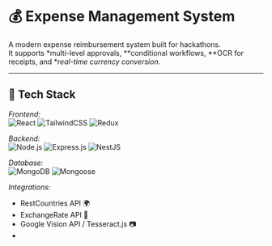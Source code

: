 # 💰 Expense Management System  

A modern expense reimbursement system built for hackathons.  
It supports *multi-level approvals, **conditional workflows, **OCR for receipts, and **real-time currency conversion*.  

---

## 🚀 Tech Stack  

*Frontend:*  
![React](https://img.shields.io/badge/React-20232A?style=flat&logo=react&logoColor=61DAFB) 
![TailwindCSS](https://img.shields.io/badge/Tailwind_CSS-38B2AC?style=flat&logo=tailwind-css&logoColor=white) 
![Redux](https://img.shields.io/badge/Redux-593D88?style=flat&logo=redux&logoColor=white)  

*Backend:*  
![Node.js](https://img.shields.io/badge/Node.js-43853D?style=flat&logo=node.js&logoColor=white) 
![Express.js](https://img.shields.io/badge/Express.js-000000?style=flat&logo=express&logoColor=white) 
![NestJS](https://img.shields.io/badge/NestJS-E0234E?style=flat&logo=nestjs&logoColor=white)  

*Database:*  
![MongoDB](https://img.shields.io/badge/MongoDB-47A248?style=flat&logo=mongodb&logoColor=white) 
![Mongoose](https://img.shields.io/badge/Mongoose-800?style=flat&logo=mongoose&logoColor=white)  

*Integrations:*  
- RestCountries API 🌍  
- ExchangeRate API 💱  
- Google Vision API / Tesseract.js 📷  
-
